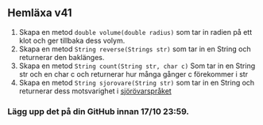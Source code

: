 ## Hemläxa v41

1. Skapa en metod ```double volume(double radius)``` som tar in radien på ett klot och ger tillbaka dess volym.
2. Skapa en metod ```String reverse(Strings str)``` som tar in en String och returnerar den baklänges.
3. Skapa en metod ```String count(String str, char c)``` Som tar in en String str och en char c och returnerar hur många gånger c förekommer i str
4. Skapa en metod ```String sjorovare(String str)``` som tar in en String och returnerar dess motsvarighet i [sjörövarspråket](https://sv.wikipedia.org/wiki/R%C3%B6varspr%C3%A5ket)

### Lägg upp det på din GitHub innan 17/10 23:59.
